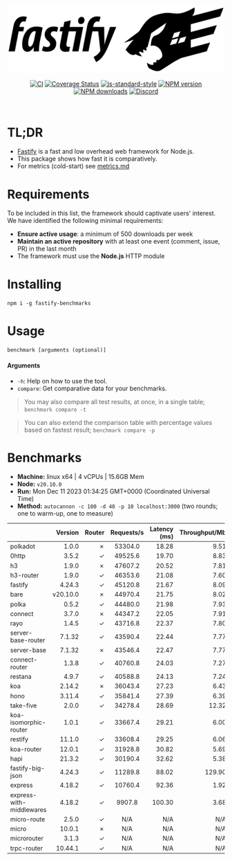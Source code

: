 <div align="center">
  <img src="https://github.com/fastify/graphics/raw/HEAD/fastify-landscape-outlined.svg" width="650" height="auto"/>
</div>

<div align="center">

[![CI](https://github.com/fastify/fastify/workflows/ci/badge.svg)](https://github.com/fastify/fastify/actions/workflows/ci.yml)
[![Coverage Status](https://coveralls.io/repos/github/fastify/fastify/badge.svg?branch=master)](https://coveralls.io/github/fastify/fastify?branch=master)
[![js-standard-style](https://img.shields.io/badge/code%20style-standard-brightgreen.svg?style=flat)](http://standardjs.com/)
[![NPM version](https://img.shields.io/npm/v/fastify.svg?style=flat)](https://www.npmjs.com/package/fastify)
[![NPM downloads](https://img.shields.io/npm/dm/fastify.svg?style=flat)](https://www.npmjs.com/package/fastify) [![Discord](https://img.shields.io/discord/725613461949906985)](https://discord.gg/fastify)

</div>
<br />

# TL;DR

* [Fastify](https://github.com/fastify/fastify) is a fast and low overhead web framework for Node.js.
* This package shows how fast it is comparatively.
* For metrics (cold-start) see [metrics.md](./METRICS.md)

# Requirements

To be included in this list, the framework should captivate users' interest. We have identified the following minimal requirements:
- **Ensure active usage**: a minimum of 500 downloads per week
- **Maintain an active repository** with at least one event (comment, issue, PR) in the last month
- The framework must use the **Node.js** HTTP module

# Installing

```
npm i -g fastify-benchmarks
```

# Usage

```
benchmark [arguments (optional)]
```

#### Arguments

* `-h`: Help on how to use the tool.
* `compare`: Get comparative data for your benchmarks.

> You may also compare all test results, at once, in a single table; `benchmark compare -t`

> You can also extend the comparison table with percentage values based on fastest result; `benchmark compare -p`
# Benchmarks

* __Machine:__ linux x64 | 4 vCPUs | 15.6GB Mem
* __Node:__ `v20.10.0`
* __Run:__ Mon Dec 11 2023 01:34:25 GMT+0000 (Coordinated Universal Time)
* __Method:__ `autocannon -c 100 -d 40 -p 10 localhost:3000` (two rounds; one to warm-up, one to measure)

|                          | Version  | Router | Requests/s | Latency (ms) | Throughput/Mb |
| :--                      | --:      | --:    | :-:        | --:          | --:           |
| polkadot                 | 1.0.0    | ✗      | 53304.0    | 18.28        | 9.51          |
| 0http                    | 3.5.2    | ✓      | 49525.6    | 19.70        | 8.83          |
| h3                       | 1.9.0    | ✗      | 47607.2    | 20.52        | 7.81          |
| h3-router                | 1.9.0    | ✓      | 46353.6    | 21.08        | 7.60          |
| fastify                  | 4.24.3   | ✓      | 45120.8    | 21.67        | 8.09          |
| bare                     | v20.10.0 | ✗      | 44970.4    | 21.75        | 8.02          |
| polka                    | 0.5.2    | ✓      | 44480.0    | 21.98        | 7.93          |
| connect                  | 3.7.0    | ✗      | 44347.2    | 22.05        | 7.91          |
| rayo                     | 1.4.5    | ✓      | 43716.8    | 22.37        | 7.80          |
| server-base-router       | 7.1.32   | ✓      | 43590.4    | 22.44        | 7.77          |
| server-base              | 7.1.32   | ✗      | 43546.4    | 22.47        | 7.77          |
| connect-router           | 1.3.8    | ✓      | 40760.8    | 24.03        | 7.27          |
| restana                  | 4.9.7    | ✓      | 40588.8    | 24.13        | 7.24          |
| koa                      | 2.14.2   | ✗      | 36043.4    | 27.23        | 6.43          |
| hono                     | 3.11.4   | ✓      | 35841.4    | 27.39        | 6.39          |
| take-five                | 2.0.0    | ✓      | 34278.4    | 28.69        | 12.32         |
| koa-isomorphic-router    | 1.0.1    | ✓      | 33667.4    | 29.21        | 6.00          |
| restify                  | 11.1.0   | ✓      | 33608.4    | 29.25        | 6.06          |
| koa-router               | 12.0.1   | ✓      | 31928.8    | 30.82        | 5.69          |
| hapi                     | 21.3.2   | ✓      | 30190.4    | 32.62        | 5.38          |
| fastify-big-json         | 4.24.3   | ✓      | 11289.8    | 88.02        | 129.90        |
| express                  | 4.18.2   | ✓      | 10760.4    | 92.36        | 1.92          |
| express-with-middlewares | 4.18.2   | ✓      | 9907.8     | 100.30       | 3.68          |
| micro-route              | 2.5.0    | ✓      | N/A        | N/A          | N/A           |
| micro                    | 10.0.1   | ✗      | N/A        | N/A          | N/A           |
| microrouter              | 3.1.3    | ✓      | N/A        | N/A          | N/A           |
| trpc-router              | 10.44.1  | ✓      | N/A        | N/A          | N/A           |
